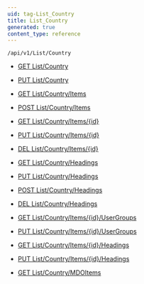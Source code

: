 ```yaml
---
uid: tag-List_Country
title: List_Country
generated: true
content_type: reference
---
```


```http
/api/v1/List/Country
```




* [GET List/Country](v1CountryList_GetListDefinition.md)

* [PUT List/Country](v1CountryList_SetListDefinition.md)

* [GET List/Country/Items](v1CountryList_GetAllCountry.md)

* [POST List/Country/Items](v1CountryList_PostCountry.md)

* [GET List/Country/Items/{id}](v1CountryList_GetCountry.md)

* [PUT List/Country/Items/{id}](v1CountryList_PutCountry.md)

* [DEL List/Country/Items/{id}](v1CountryList_DeleteCountry.md)

* [GET List/Country/Headings](v1CountryList_GetCountryHeadings.md)

* [PUT List/Country/Headings](v1CountryList_PutCountryHeadings.md)

* [POST List/Country/Headings](v1CountryList_PostCountryHeading.md)

* [DEL List/Country/Headings](v1CountryList_DeleteCountryHeadings.md)

* [GET List/Country/Items/{id}/UserGroups](v1CountryList_GetCountryUserGroupsForListItem.md)

* [PUT List/Country/Items/{id}/UserGroups](v1CountryList_PutCountryUserGroupsForListItem.md)

* [GET List/Country/Items/{id}/Headings](v1CountryList_GetCountryHeadingsForListItem.md)

* [PUT List/Country/Items/{id}/Headings](v1CountryList_PutCountryHeadingsForListItem.md)

* [GET List/Country/MDOItems](v1CountryList_GetMDOList.md)